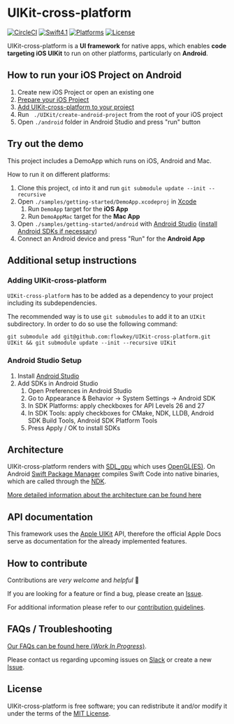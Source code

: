 # UIKit-cross-platform

[![CircleCI](https://circleci.com/gh/flowkey/UIKit-cross-platform.svg?style=shield&circle-token=2bc60653f4bb369754b04d97d324d9ba2bee6c6b)](https://circleci.com/gh/flowkey/UIKit-cross-platform)
[![Swift4.1](https://img.shields.io/badge/swift-4.1-orange.svg?style=flat)](https://swift.org/)
[![Platforms](https://img.shields.io/badge/platform-Android%20%7C%20macOS-lightgrey.svg)](https://swift.org/)
[![License](https://img.shields.io/badge/license-MIT-71787A.svg)](https://tldrlegal.com/license/mit-license)

UIKit-cross-platform is a **UI framework** for native apps, which enables **code targeting iOS UIKit** to run on other platforms, particularly on **Android**.<br>

## How to run your iOS Project on Android

1. Create new iOS Project or open an existing one
2. [Prepare your iOS Project](docs/PREPARE_IOS_PROJECT.md)
3. [Add UIKit-cross-platform to your project](#adding-uikit-cross-platform)
4. Run ` ./UIKit/create-android-project` from the root of your iOS project
5. Open `./android` folder in Android Studio and press "run" button

## Try out the demo

This project includes a DemoApp which runs on iOS, Android and Mac.

How to run it on different platforms:
1. Clone this project, `cd` into it and run `git submodule update --init --recursive`
2. Open `./samples/getting-started/DemoApp.xcodeproj` in [Xcode](https://developer.apple.com/xcode/)
    1. Run `DemoApp` target for the **iOS App**
    2. Run `DemoAppMac` target for the **Mac App**
3. Open `./samples/getting-started/android` with [Android Studio](https://developer.android.com/studio/) ([install Android SDKs if necessary](#android-studio-setup))
4. Connect an Android device and press "Run" for the **Android App**

## Additional setup instructions

### Adding UIKit-cross-platform

`UIKit-cross-platform` has to be added as a dependency to your project including its subdependencies.

The recommended way is to use `git submodules` to add it to an `UIKit` subdirectory.
In order to do so use the following command:
```
git submodule add git@github.com:flowkey/UIKit-cross-platform.git UIKit && git submodule update --init --recursive UIKit
```

### Android Studio Setup

1. Install [Android Studio](https://developer.android.com/studio/)
2. Add SDKs in Android Studio
    1. Open Preferences in Android Studio
    2. Go to Appearance & Behavior -> System Settings -> Android SDK
    3. In SDK Platforms: apply checkboxes for API Levels 26 and 27
    4. In SDK Tools: apply checkboxes for CMake, NDK, LLDB, Android SDK Build Tools, Android SDK Platform Tools
    5. Press Apply / OK to install SDKs

## Architecture

UIKit-cross-platform renders with [SDL_gpu](https://github.com/grimfang4/sdl-gpu) which uses [OpenGL(ES)](https://www.opengl.org/).
On Android [Swift Package Manager](https://github.com/apple/swift-package-manager) compiles Swift Code into native binaries, which are called through the [NDK](https://developer.android.com/ndk/).

[More detailed information about the architecture can be found here](docs/ARCHITECTURE.md)

## API documentation

This framework uses the [Apple UIKit](https://developer.apple.com/documentation/uikit) API, therefore the official Apple Docs serve as documentation for the already implemented features.

## How to contribute

Contributions are *very welcome* and *helpful* 🙌

If you are looking for a feature or find a bug, please create an [Issue](https://github.com/flowkey/UIKit-cross-platform/issues/new/choose).

For additional information please refer to our [contribution guidelines](docs/CONTRIBUTING.md).

## FAQs / Troubleshooting

[Our FAQs can be found here (*Work In Progress*)](docs/FAQs.md).

Please contact us regarding upcoming issues on [Slack](https://uikit-cross-platform.slack.com/) or create a new [Issue](https://github.com/flowkey/UIKit-cross-platform/issues/new/choose).

## License

UIKit-cross-platform is free software; you can redistribute it and/or modify it under the terms of the [MIT License](LICENSE).
